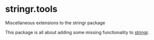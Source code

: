 # stringr.tools

Miscellaneous extensions to the stringr package

This package is all about adding some missing functionality to [stringr](https://CRAN.R-project.org/package=stringr).

